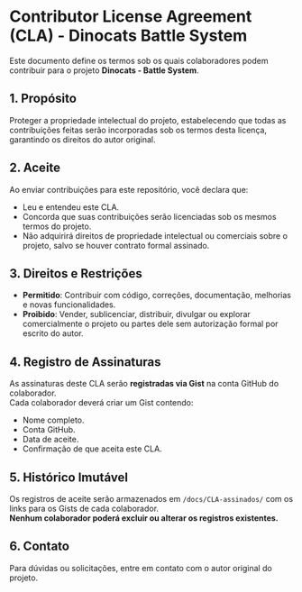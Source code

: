 # Contributor License Agreement (CLA) - Dinocats Battle System

Este documento define os termos sob os quais colaboradores podem contribuir para o projeto **Dinocats - Battle System**.

## 1. Propósito
Proteger a propriedade intelectual do projeto, estabelecendo que todas as contribuições feitas serão incorporadas sob os termos desta licença, garantindo os direitos do autor original.

## 2. Aceite
Ao enviar contribuições para este repositório, você declara que:
- Leu e entendeu este CLA.
- Concorda que suas contribuições serão licenciadas sob os mesmos termos do projeto.
- Não adquirirá direitos de propriedade intelectual ou comerciais sobre o projeto, salvo se houver contrato formal assinado.

## 3. Direitos e Restrições
- **Permitido**: Contribuir com código, correções, documentação, melhorias e novas funcionalidades.
- **Proibido**: Vender, sublicenciar, distribuir, divulgar ou explorar comercialmente o projeto ou partes dele sem autorização formal por escrito do autor.

## 4. Registro de Assinaturas
As assinaturas deste CLA serão **registradas via Gist** na conta GitHub do colaborador.  
Cada colaborador deverá criar um Gist contendo:
- Nome completo.
- Conta GitHub.
- Data de aceite.
- Confirmação de que aceita este CLA.

## 5. Histórico Imutável
Os registros de aceite serão armazenados em `/docs/CLA-assinados/` com os links para os Gists de cada colaborador.  
**Nenhum colaborador poderá excluir ou alterar os registros existentes.**

## 6. Contato
Para dúvidas ou solicitações, entre em contato com o autor original do projeto.
